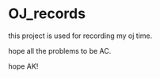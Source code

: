 # OJ_records
this project is used for recording my oj time.

hope all the problems to be AC.

hope AK!
